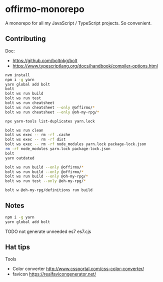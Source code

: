 # offirmo-monorepo
A monorepo for all my JavaScript / TypeScript projects. So convenient.


## Contributing

Doc:
* https://github.com/boltpkg/bolt
* https://www.typescriptlang.org/docs/handbook/compiler-options.html



```bash
nvm install
npm i -g yarn
yarn global add bolt
bolt
bolt ws run build
bolt ws run test
bolt ws run cheatsheet
bolt ws run cheatsheet --only @offirmo/*
bolt ws run cheatsheet --only @oh-my-rpg/*

npx yarn-tools list-duplicates yarn.lock

bolt ws run clean
bolt ws exec -- rm -rf .cache
bolt ws exec -- rm -rf dist
bolt ws exec -- rm -rf node_modules yarn.lock package-lock.json
rm -rf node_modules yarn.lock package-lock.json
bolt
yarn outdated

bolt ws run build --only @offirmo/*
bolt ws run build --only @offirmo/*
bolt ws run build --only @oh-my-rpg/*
bolt ws run test --only @oh-my-rpg/*

bolt w @oh-my-rpg/definitions run build
```

## Notes

```bash
npm i -g yarn
yarn global add bolt
```


TODO not generate unneeded es7 es7.cjs

## Hat tips

Tools
- Color converter http://www.cssportal.com/css-color-converter/
- favicon https://realfavicongenerator.net/

